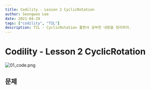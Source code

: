 ```yaml
---
title: Codility - Lesson 2 CyclicRotation
author: Seungwoo Lee
date: 2021-04-29
tags: ["codility", "TIL"]
description: TIL - CyclicRotation 풀면서 공부한 내용을 정리하자.
---
```


# Codility - Lesson 2 CyclicRotation

![01_code.png](/img/20210426/01_code.png)

## 문제 
<!-- * https://app.codility.com/programmers/lessons/1-iterations/binary_gap/  -->
